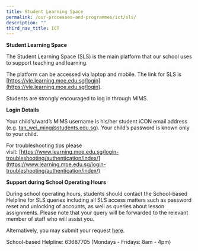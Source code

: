 ```yaml
---
title: Student Learning Space
permalink: /our-processes-and-programmes/ict/sls/
description: ""
third_nav_title: ICT
---
```

**Student Learning Space**

The Student Learning Space (SLS) is the main platform that our school uses to support teaching and learning. 

The platform can be accessed via laptop and mobile. The link for SLS is [https://vle.learning.moe.edu.sg/login](https://vle.learning.moe.edu.sg/login).

Students are strongly encouraged to log in through MIMS.

  

**Login Details**

Your child’s/ward’s MIMS username is his/her student iCON email address (e.g. [tan\_wei\_ming@students.edu.sg](mailto:tan_wei_ming@students.edu.sg)). Your child’s password is known only to your child.


For troubleshooting tips please visit: [https://www.learning.moe.edu.sg/login-troubleshooting/authentication/index/](https://www.learning.moe.edu.sg/login-troubleshooting/authentication/index/)

**Support during School Operating Hours**

During school operating hours, students should contact the School-based Helpline for SLS queries including all SLS access matters such as password reset and unlocking of accounts, as well as queries about lesson assignments. Please note that your query will be forwarded to the relevant member of staff who will assist you. 

Alternatively, you may submit your request [here](https://go.gov.sg/egpsslshelp).

School-based Helpline: 63687705 (Mondays - Fridays: 8am - 4pm)
